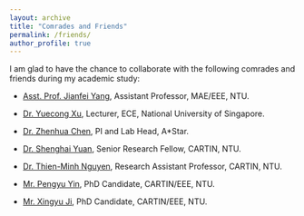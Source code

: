 ```yaml
---
layout: archive
title: "Comrades and Friends"
permalink: /friends/
author_profile: true
---
```


I am glad to have the chance to collaborate with the following comrades and friends during my academic study:

* [Asst. Prof. Jianfei Yang](https://marsyang.site/), Assistant Professor, MAE/EEE, NTU.

* [Dr. Yuecong Xu](https://xuyu0010.wixsite.com/xuyu0010), Lecturer, ECE, National University of Singapore.

* [Dr. Zhenhua Chen](https://zhenghuantu.github.io/), PI and Lab Head, A*Star.

* [Dr. Shenghai Yuan](https://scholar.google.com/citations?user=XcV_sesAAAAJ&hl=en), Senior Research Fellow, CARTIN, NTU.

* [Dr. Thien-Minh Nguyen](https://brytsknguyen.github.io/), Research Assistant Professor, CARTIN, NTU.

* [Mr. Pengyu Yin](https://pamphlett.github.io/), PhD Candidate, CARTIN/EEE, NTU.

* [Mr. Xingyu Ji](https://scholar.google.com/citations?user=qcLKoccAAAAJ&hl=en), PhD Candidate, CARTIN/EEE, NTU.
